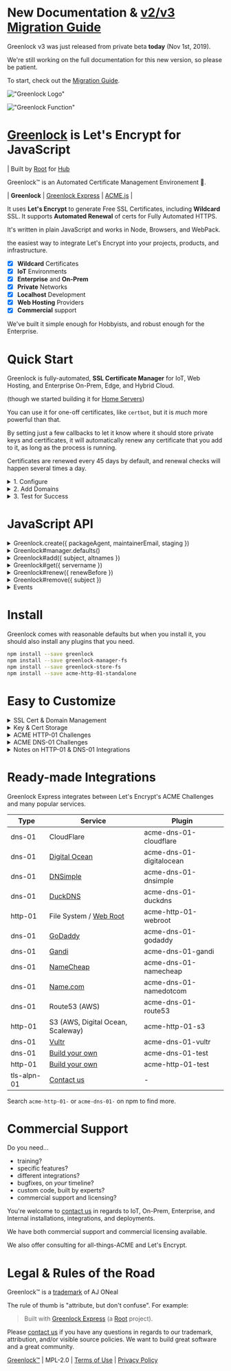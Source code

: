 # New Documentation &amp; [v2/v3 Migration Guide](https://git.rootprojects.org/root/greenlock.js/src/branch/v3/MIGRATION_GUIDE_V2_V3.md)

Greenlock v3 was just released from private beta **today** (Nov 1st, 2019).

We're still working on the full documentation for this new version,
so please be patient.

To start, check out the
[Migration Guide](https://git.rootprojects.org/root/greenlock.js/src/branch/v3/MIGRATION_GUIDE_V2_V3.md).

!["Greenlock Logo"](https://git.rootprojects.org/root/greenlock.js/raw/branch/master/logo/greenlock-1063x250.png 'Greenlock lock logo and work mark')

!["Greenlock Function"](https://git.rootprojects.org/root/greenlock.js/raw/branch/master/logo/from-not-secure-to-secure-url-bar.png 'from url bar showing not secure to url bar showing secure')

# [Greenlock](https://git.rootprojects.org/root/greenlock.js) is Let's Encrypt for JavaScript

| Built by [Root](https://rootprojects.org) for [Hub](https://rootprojects.org/hub/)

Greenlock&trade; is an Automated Certificate Management Environement 🔐.

| **Greenlock** | [Greenlock Express](https://git.rootprojects.org/root/greenlock-express.js) | [ACME.js](https://git.rootprojects.org/root/acme.js) |

It uses **Let's Encrypt** to generate Free SSL Certificates, including **Wildcard** SSL.
It supports **Automated Renewal** of certs for Fully Automated HTTPS.

It's written in plain JavaScript and works in Node, Browsers, and WebPack.

the easiest way to integrate Let's Encrypt into your projects, products, and infrastructure.

-   [x] **Wildcard** Certificates
-   [x] **IoT** Environments
-   [x] **Enterprise** and **On-Prem**
-   [x] **Private** Networks
-   [x] **Localhost** Development
-   [x] **Web Hosting** Providers
-   [x] **Commercial** support

We've built it simple enough for Hobbyists, and robust enough for the Enterprise.

<!--
# Localhost Development

<details>
<summary>HTTPS on Localhost</summary>
TODO

</details>

# WebServer with Automatic HTTPS

<details>
<summary>Learn more about the Greenlock Web Server</summary>
TODO
</details>

# Commandline

<details>
<summary>Learn more about the Greenlock CLI</summary>
TODO
</details>

-->

# Quick Start

Greenlock is fully-automated, **SSL Certificate Manager** for IoT, Web Hosting, and Enterprise On-Prem, Edge, and Hybrid Cloud.

(though we started building it for [Home Servers](https://rootprojects.org/hub/))

You can use it for one-off certificates, like `certbot`,
but it is _much_ more powerful than that.

By setting just a few callbacks to let it know where it should store private keys and certificates,
it will automatically renew any certificate that you add to it, as long as the process is running.

Certificates are renewed every 45 days by default, and renewal checks will happen several times a day.

<details>
<summary>1. Configure</summary>

```js
'use strict';

var pkg = require('./package.json');
var Greenlock = require('greenlock');
var greenlock = Greenlock.create({
    packageAgent: pkg.name + '/' + pkg.version,
    maintainerEmail: pkg.author,
    staging: true,
    manager: require('greenlock-manager-fs').create({
        configFile: '~/.config/greenlock/manager.json'
    }),
    notify: function(event, details) {
        if ('error' === event) {
            // `details` is an error object in this case
            console.error(details);
        }
    }
});

greenlock.manager
    .defaults({
        agreeToTerms: true,
        subscriberEmail: 'webhosting@example.com'
    })
    .then(function(fullConfig) {
        // ...
    });
```

</details>

<details>
<summary>2. Add Domains</summary>

The `subject` (primary domain on certificate) will be the id,
so it's very important that the order of the given domains
be deterministic.

```js
var altnames = ['example.com', 'www.example.com'];

greenlock
    .add({
        subject: altnames[0],
        altnames: altnames
    })
    .then(function() {
        // saved config to db (or file system)
    });
```

Issuance and renewal will start immediately, and run continually.

</details>

<details>
<summary>3. Test for Success</summary>

The `store` callbacks will be called every any of your certificates
are renewed.

However, you can do a quick one-off check with `get`.

It will return a certificate immediately (if available),
or wait for the renewal to complete (or for it to fail again).

```js
greenlock
    .get({ servername: subject })
    .then(function(pems) {
        if (pems && pems.privkey && pems.cert && pems.chain) {
            console.info('Success');
        }
        //console.log(pems);
    })
    .catch(function(e) {
        console.error('Big bad error:', e.code);
        console.error(e);
    });
```

</details>

# JavaScript API

<!--
<details>
<summary>Greenlock API (shared among JS implementations)</summary>
-->

<details>
<summary>Greenlock.create({ packageAgent, maintainerEmail, staging })</summary>

## Greenlock.create()

Creates an instance of greenlock with _environment_-level values.

```js

var pkg = require('./package.json');
var gl = Greenlock.create({
    // Staging for testing environments
    staging: true,

    // This should be the contact who receives critical bug and security notifications
    // Optionally, you may receive other (very few) updates, such as important new features
    maintainerEmail: 'jon@example.com',
    // for an RFC 8555 / RFC 7231 ACME client user agent
    packageAgent: pkg.name + '/' pkg.version
});
```

| Parameter       | Description                                                                          |
| --------------- | ------------------------------------------------------------------------------------ |
| maintainerEmail | the developer contact for critical bug and security notifications                    |
| packageAgent    | if you publish your package for others to use, `require('./package.json').name` here |
| staging         | use the Let's Encrypt staging URL instead of the production URL                      |
| directoryUrl    | for use with other (not Let's Encrypt) ACME services, and the Pebble test server     |

<!--
| maintainerUpdates         | (default: false) receive occasional non-critical notifications                                                                                             |
    maintainerUpdates: true // default: false
-->

</details>

<details>
<summary>Greenlock#manager.defaults()</summary>

## Greenlock#manager.defaults()

Acts as a getter when given no arguments.

Otherwise sets default, site-wide values as described below.

```js
greenlock.manager.defaults({
    // The "Let's Encrypt Subscriber" (often the same as the maintainer)
    // NOT the end customer (except where that is also the maintainer)
    subscriberEmail: 'jon@example.com',
    agreeToTerms: true
    challenges: {
      "http-01": {
        module: "acme-http-01-webroot",
        webroot: "/path/to/webroot"
      }
    }
});
```

| Parameter                 | Description                                                                                                                                                                        |
| ------------------------- | ---------------------------------------------------------------------------------------------------------------------------------------------------------------------------------- |
| agreeToTerms              | (default: false) either 'true' or a function that presents the Terms of Service and returns it once accepted                                                                       |
| challenges['http-01']     | provide an http-01 challenge module                                                                                                                                                |
| challenges['dns-01']      | provide a dns-01 challenge module                                                                                                                                                  |
| challenges['tls-alpn-01'] | provide a tls-alpn-01 challenge module                                                                                                                                             |
| challenges[type].module   | the name of your challenge module                                                                                                                                                  |
| challenges[type].xxxx     | module-specific options                                                                                                                                                            |
| renewOffset               | **leave the default** Other than for testing, leave this at the default of 45 days before expiration date (`'-45d'`) . Can also be set like `5w`, meaning 5 weeks after issue date |
| servername                | the default servername to use for non-sni requests (many IoT clients)                                                                                                              |
| subscriberEmail           | the contact who agrees to the Let's Encrypt Subscriber Agreement and the Greenlock Terms of Service<br>this contact receives renewal failure notifications                         |
| store                     | override the default storage module                                                                                                                                                |
| store.module              | the name of your storage module                                                                                                                                                    |
| store.xxxx                | options specific to your storage module                                                                                                                                            |

<!--

| serverId        | an arbitrary name to distinguish this server within a cluster of servers |

-->

</details>

<details>
<summary>Greenlock#add({ subject, altnames })</summary>

## Greenlock#add()

Greenlock is a **Automated Certificate Management Environment**.

Once you add a "site", it will begin to automatically renew, immediately.

The certificates will provided to the `store` callbacks as soon as they are ready, and whenever they renew.
Failure to renew will be reported to the `notify` callback.

You can also retrieve them one-off with `get`.

```js
gl.add({
    subject: 'example.com',
    altnames: ['example.com', 'www.example.com', 'exampleapi.com']
});
```

| Parameter       | Description                                                                                  |
| --------------- | -------------------------------------------------------------------------------------------- |
| subject         | the first domain on, and identifier of the certificate                                       |
| altnames        | first domain, plus additional domains<br>note: the order should always be the same           |
| subscriberEmail | if different from the default (i.e. multi-tenant, whitelabel)                                |
| challenges      | (same as main config) use if this site needs to use non-default http-01 or dns-01 validation |

</details>

<details>
<summary>Greenlock#get({ servername })</summary>

## Greenlock#get()

**Disclaimer**: This is only intended for testing, demos, and SNICallback
(in [Greenlock Express](https://git.rootprojects.org/root/greenlock-express.js)).

Greenlock is intended to be left running to allow it to fetech and renew certifictates automatically.

It is intended that you use the `store` callbacks to new certificates instantly as soon as they renew.
This also protects you from accidentally stampeding the Let's Encrypt API with hundreds (or thousands)
of certificate requests.

-   [Store Callback Documentation](https://git.rootprojects.org/root/greenlock-store-test.js)

```js
return greenlock.get({ servername }).then(function(site) {
    if (!site) {
        console.log(servername + ' was not found in any site config');
        return;
    }

    var privkey = site.pems.privkey;
    var fullchain = site.pems.cert + '\n' + site.pems.chain + '\n';
    console.log(privkey);
    console.log(fullchain);
});
```

| Parameter  | Description                                                   |
| ---------- | ------------------------------------------------------------- |
| servername | any altname listed on the certificate (including the subject) |

</details>

<details>
<summary>Greenlock#renew({ renewBefore })</summary>

## Greenlock#renew()

This will renew only domains that have reached their `renewAt` or are within the befault `renewOffset`.

**Note**: This runs at regular intervals, multiple times a day, in the background.
You are not required to call it. If you implement the `store` callbacks, the certificates
will automatically be saved (and if you don't implement them, they all get saved to disk).

```js
return greenlock.renew({}).then(function(results) {
    results.forEach(function(site) {
        if (site.error) {
            console.error(site.subject, site.error);
            return;
        }
        console.log('Renewed certificate for', site.subject, site.altnames);
    });
});
```

| Parameter   | Type | Description                                                                     |
| ----------- | ---- | ------------------------------------------------------------------------------- |
| (optional)  |      | ALL parameters are optional, but some should be paired                          |
| force       | bool | force silly options, such as tiny durations                                     |
| renewBefore | ms   | Check domains that are scheduled to renew before the given date in milliseconds |

<!--
| issuedBefore  | ms   | Check domains issued before the given date in milliseconds                      |
| expiresBefore | ms   | Check domains that expire before the given date in milliseconds                 |
-->

</details>

<details>
<summary>Greenlock#remove({ subject })</summary>

## Greenlock#manager.remove()

To stop certificates from being renewed, you must remove them.

If you are implementing your own `manager` callbacks, I recommend that you mark them as deleted
(i.e. `deleted_at` in your database) rather than actually removing them. Just in case.

```js
gl.remove({
    subject: 'example.com'
}).then(function(siteConfig) {
    // save the old site config elsewhere, just in case you need it again
});
```

| Parameter | Description                                            |
| --------- | ------------------------------------------------------ |
| subject   | the first domain on, and identifier of the certificate |

</details>

<details>
<summary>Events</summary>

Most of the events bubble from ACME.js.

See https://git.rootprojects.org/root/acme.js#api-overview

_TODO_: document the greenlock-specific events.

</details>

<!--

<details>
<summary>Node.js</summary>
-->

# Install

Greenlock comes with reasonable defaults but when you install it,
you should also install any plugins that you need.

```bash
npm install --save greenlock
npm install --save greenlock-manager-fs
npm install --save greenlock-store-fs
npm install --save acme-http-01-standalone
```

<!--

TODO

</details>

<details>
<summary>Express.js</summary>

```js
'use strict';

var Greenlock = require(greenlock-express);

var greenlock = Greenlock.create({
// for security and critical bug notices
maintainerEmail: 'jon@example.com'

// for
maintainerNewsletter: true
});
```

</details>

<details>
<summary>WebPack</summary>
TODO
</details>

<details>
<summary>VanillaJS for Browsers</summary>
TODO
</details>

-->

# Easy to Customize

<!-- greenlock-manager-test => greenlock-manager-custom -->

<!--
- [greenlock.js/examples/](https://git.rootprojects.org/root/greenlock.js/src/branch/master/examples)
-->

<details>
<summary>SSL Cert & Domain Management</summary>

## SSL Certificate & Domain Management

Full Docs: https://git.rootprojects.org/root/greenlock-manager-test.js

This is what keeps the mapping of domains <-> certificates.
In many cases it will interact with the same database as the Key & Cert Store, and probably the code as well.

-   set({ subject, altnames, renewAt })
-   find({ altnames, renewBefore })
    ```js
    // should return a list of site configs:
    [
        {
            subject: 'example.com',
            altnames: ['example.com', 'exampleapi.com'],
            renewAt: 1575197231760
        },
        {
            subject: '*.example.com',
            altnames: ['*.example.com'],
            renewAt: 1575197231760,
            challenges: {
                'dns-01': {
                    module: 'acme-dns-01-dnsimple',
                    apikey: 'xxxx'
                }
            }
        }
    ];
    ```
-   remove({ subject })
-   defaults() (both getter and setter)
    ```json
    {
        "subscriberEmail": "jane@example.com",
        "agreeToTerms": true,
        "challenges": {
            "http-01": {
                "module": "acme-http-01-standalone"
            }
        }
    }
    ```

</details>

<details>
<summary>Key & Cert Storage</summary>

## Key and Certificate Store

Full Docs: https://git.rootprojects.org/root/greenlock-store-test.js

This set of callbacks update your service with new certificates and keypairs.

### Account Keys (JWK)

(though typically you only have one account key - because you only have one subscriber email)

-   accounts.setKeypair({ email, keypair })
-   accounts.checkKeypair({ email })

### Certificate Keys (JWK + PEM)

(typically you have one for each set of domains, and each load balancer)

-   certificates.setKeypair({ subject, keypair })
-   certificates.checkKeypair({ subject })
    (these are fine to implement the same as above, swapping subject/email)

### Certificate PEMs

-   certificates.set({ subject, pems })
-   certificates.check({ subject })

</details>

<details>
<summary>ACME HTTP-01 Challenges</summary>

## ACME Challenge HTTP-01 Strategies

Full Docs: https://git.rootprojects.org/root/acme-http-01-test.js

This validation and authorization strategy is done over plain HTTP on Port 80.

These are used to set files containing tokens that Let's Encrypt will fetch from each domain
before authorizing a certificate.

**NOT for Wildcards**.

-   init({ request })
-   set({ challenge: { type, token, keyAuthorization, challengeUrl } })
-   get({ challenge: { type, token } })
-   remove({ challenge: { type, token } })

<!--
TODO: getAcmeHttp01Challenge
-->

</details>

<details>
<summary>ACME DNS-01 Challenges</summary>

## ACME Challenge DNS-01 Strategies

Full Docs https://git.rootprojects.org/root/acme-dns-01-test.js

This validation and authorization strategy is done over DNS on UDP and TCP ports 53.

**For Wildcards**

These are used to set TXT records containing tokens that Let's Encrypt will fetch for
each domain before authorizing a certificate.

-   init({ request })
-   zones()
-   set({ challenge: { type, dnsZone, dnsPrefix, dnsHost, keyAuthorizationDigest } })
-   get({ challenge: { type, dnsZone, dnsPrefix, dnsHost } })
-   remove({ challenge: { type, dnsZone, dnsPrefix, dnsHost } })

</details>

<details>
<summary>Notes on HTTP-01 &amp; DNS-01 Integrations</summary>

## Notes on HTTP-01 &amp; DNS-01 Integrations

For Public Web Servers running on a VPS, the **default HTTP-01 challenge plugin**
will work just fine, for most people.

However, for environments that cannot be verified via public HTTP, such as

-   **Wildcard Certificates**
-   **IoT Environments**
-   **Enterprise On-Prem**
-   **Private Networks**

Greenlock provides an easy way to integrate Let's Encrypt with your existing services
through a variety of **DNS-01** challenges.

### Why not use dns01 for everything?

Typically file propagation is faster and more reliably than DNS propagation.
Therefore, http-01 will be preferred to dns-01 except when wildcards or **private domains** are in use.

http-01 will only be supplied as a defaut if no other challenge is provided.

</details>

# Ready-made Integrations

Greenlock Express integrates between Let's Encrypt's ACME Challenges and many popular services.

| Type        | Service                                                                             | Plugin                   |
| ----------- | ----------------------------------------------------------------------------------- | ------------------------ |
| dns-01      | CloudFlare                                                                          | acme-dns-01-cloudflare   |
| dns-01      | [Digital Ocean](https://git.rootprojects.org/root/acme-dns-01-digitalocean.js)      | acme-dns-01-digitalocean |
| dns-01      | [DNSimple](https://git.rootprojects.org/root/acme-dns-01-dnsimple.js)               | acme-dns-01-dnsimple     |
| dns-01      | [DuckDNS](https://git.rootprojects.org/root/acme-dns-01-duckdns.js)                 | acme-dns-01-duckdns      |
| http-01     | File System / [Web Root](https://git.rootprojects.org/root/acme-http-01-webroot.js) | acme-http-01-webroot     |
| dns-01      | [GoDaddy](https://git.rootprojects.org/root/acme-dns-01-godaddy.js)                 | acme-dns-01-godaddy      |
| dns-01      | [Gandi](https://git.rootprojects.org/root/acme-dns-01-gandi.js)                     | acme-dns-01-gandi        |
| dns-01      | [NameCheap](https://git.rootprojects.org/root/acme-dns-01-namecheap.js)             | acme-dns-01-namecheap    |
| dns-01      | [Name&#46;com](https://git.rootprojects.org/root/acme-dns-01-namedotcom.js)         | acme-dns-01-namedotcom   |
| dns-01      | Route53 (AWS)                                                                       | acme-dns-01-route53      |
| http-01     | S3 (AWS, Digital Ocean, Scaleway)                                                   | acme-http-01-s3          |
| dns-01      | [Vultr](https://git.rootprojects.org/root/acme-dns-01-vultr.js)                     | acme-dns-01-vultr        |
| dns-01      | [Build your own](https://git.rootprojects.org/root/acme-dns-01-test.js)             | acme-dns-01-test         |
| http-01     | [Build your own](https://git.rootprojects.org/root/acme-http-01-test.js)            | acme-http-01-test        |
| tls-alpn-01 | [Contact us](mailto:support@therootcompany.com)                                     | -                        |

Search `acme-http-01-` or `acme-dns-01-` on npm to find more.

# Commercial Support

Do you need...

-   training?
-   specific features?
-   different integrations?
-   bugfixes, on _your_ timeline?
-   custom code, built by experts?
-   commercial support and licensing?

You're welcome to [contact us](mailto:aj@therootcompany.com) in regards to IoT, On-Prem,
Enterprise, and Internal installations, integrations, and deployments.

We have both commercial support and commercial licensing available.

We also offer consulting for all-things-ACME and Let's Encrypt.

# Legal &amp; Rules of the Road

Greenlock&trade; is a [trademark](https://rootprojects.org/legal/#trademark) of AJ ONeal

The rule of thumb is "attribute, but don't confuse". For example:

> Built with [Greenlock Express](https://git.rootprojects.org/root/greenlock.js) (a [Root](https://rootprojects.org) project).

Please [contact us](mailto:aj@therootcompany.com) if you have any questions in regards to our trademark,
attribution, and/or visible source policies. We want to build great software and a great community.

[Greenlock&trade;](https://git.rootprojects.org/root/greenlock.js) |
MPL-2.0 |
[Terms of Use](https://therootcompany.com/legal/#terms) |
[Privacy Policy](https://therootcompany.com/legal/#privacy)
